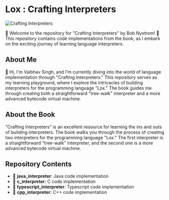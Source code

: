 # Lox : Crafting Interpreters

![Crafting Interpreters](https://craftinginterpreters.com/image/header.png)

📘 Welcome to the repository for "Crafting Interpreters" by Bob Nystrom! 🚀 This repository contains code implementations from the book, as I embark on the exciting journey of learning language interpreters.

## About Me

👋 Hi, I'm Vaibhav Singh, and I'm currently diving into the world of language implementation through "Crafting Interpreters." This repository serves as my learning playground, where I explore the intricacies of building interpreters for the programming language "Lox." The book guides me through creating both a straightforward "tree-walk" interpreter and a more advanced bytecode virtual machine.

## About the Book

"Crafting Interpreters" is an excellent resource for learning the ins and outs of building interpreters. The book walks you through the process of creating two interpreters for the programming language "Lox." The first interpreter is a straightforward "tree-walk" interpreter, and the second one is a more advanced bytecode virtual machine.

## Repository Contents

- 📁 **java_interpreter**: Java code implementation
- 📁 **c_interpreter**: C code implementation
- 📁 **typescript_interpreter**: Typescript code implementation
- 📁 **cpp_interpreter**: C++ code implementation
